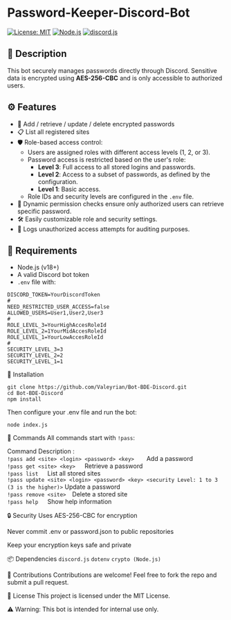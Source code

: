 
# Password-Keeper-Discord-Bot

[![License: MIT](https://img.shields.io/badge/License-MIT-blue.svg)](LICENSE)
[![Node.js](https://img.shields.io/badge/Node.js-v18%2B-brightgreen)](https://nodejs.org/)
[![discord.js](https://img.shields.io/badge/discord.js-v14%2B-blueviolet)](https://discord.js.org/)

## 📝 Description

This bot securely manages passwords directly through Discord. Sensitive data is encrypted using **AES-256-CBC** and is only accessible to authorized users.

## ⚙️ Features

- 🔐 Add / retrieve / update / delete encrypted passwords
- 📋 List all registered sites
- 🛡️ Role-based access control:
    - Users are assigned roles with different access levels (1, 2, or 3).
    - Password access is restricted based on the user's role:
        - **Level 3**: Full access to all stored logins and passwords.
        - **Level 2**: Access to a subset of passwords, as defined by the configuration.
        - **Level 1**: Basic access.
    - Role IDs and security levels are configured in the `.env` file.
- 🔑 Dynamic permission checks ensure only authorized users can retrieve  specific password.
- 🛠️ Easily customizable role and security settings.
- 📜 Logs unauthorized access attempts for auditing purposes.

## 🧰 Requirements

- Node.js (v18+)
- A valid Discord bot token
- `.env` file with:

```env
DISCORD_TOKEN=YourDiscordToken
#
NEED_RESTRICTED_USER_ACCESS=false
ALLOWED_USERS=User1,User2,User3
#
ROLE_LEVEL_3=YourHighAccesRoleId
ROLE_LEVEL_2=1YourMidAccesRoleId
ROLE_LEVEL_1=YourLowAccesRoleId
#
SECURITY_LEVEL_3=3
SECURITY_LEVEL_2=2
SECURITY_LEVEL_1=1
```
🚀 Installation
```
git clone https://github.com/Valeyrian/Bot-BDE-Discord.git
cd Bot-BDE-Discord
npm install
```
Then configure your .env file and run the bot:

```
node index.js
```
💬 Commands
All commands start with ```!pass```:

Command	Description :     
```!pass add <site> <login> <password> <key>	```Add a password  
```!pass get <site> <key>	```Retrieve a password  
```!pass list	```List all stored sites  
```!pass update <site> <login> <password> <key> <security Level: 1 to 3 (3 is the higher)>```	Update a password  
```!pass remove <site>	```Delete a stored site  
```!pass help	```Show help information  


🔒 Security
Uses AES-256-CBC for encryption

Never commit .env or password.json to public repositories

Keep your encryption keys safe and private

📦 Dependencies
```discord.js```
```dotenv```
```crypto (Node.js)```

🤝 Contributions
Contributions are welcome! Feel free to fork the repo and submit a pull request.

📜 License
This project is licensed under the MIT License.

⚠️ Warning: This bot is intended for internal use only.
